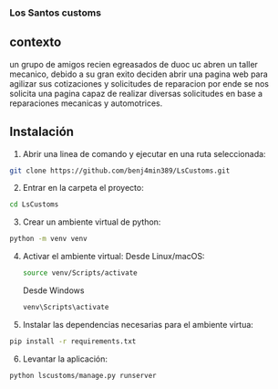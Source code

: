 ### Los Santos customs

## contexto
un grupo de amigos recien egreasados de duoc uc abren un taller mecanico, debido a su gran exito deciden abrir una pagina web
para agilizar sus cotizaciones y solicitudes de reparacion por ende se nos solicita una pagina capaz de realizar diversas solicitudes en base 
a reparaciones mecanicas y automotrices.

## Instalación

1. Abrir una linea de comando y ejecutar en una ruta seleccionada:
```bash
git clone https://github.com/benj4min389/LsCustoms.git
```

2. Entrar en la carpeta el proyecto:
```bash
cd LsCustoms
```

3. Crear un ambiente virtual de python:
```bash
python -m venv venv
```

4. Activar el ambiente virtual:
    Desde Linux/macOS:
    ```bash
    source venv/Scripts/activate
    ```
    Desde Windows
    ```bash
    venv\Scripts\activate
    ```

5. Instalar las dependencias necesarias para el ambiente virtua:
```bash
pip install -r requirements.txt
```

6. Levantar la aplicación:
```bash
python lscustoms/manage.py runserver
```

